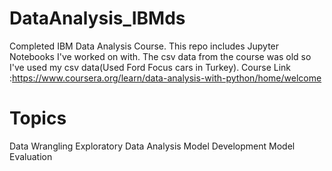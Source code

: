 # DataAnalysis_IBMds
Completed IBM Data Analysis Course. 
This repo includes Jupyter Notebooks I've worked on with.
The csv data from the course was old so I've used my csv data(Used Ford Focus cars in Turkey).
Course Link :https://www.coursera.org/learn/data-analysis-with-python/home/welcome

# Topics

Data Wrangling
Exploratory Data Analysis
Model Development
Model Evaluation
